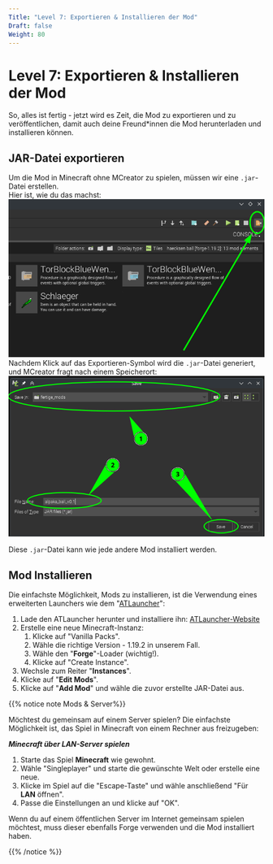 ```yaml
---
Title: "Level 7: Exportieren & Installieren der Mod"
Draft: false
Weight: 80
---
```


# Level 7: Exportieren & Installieren der Mod

So, alles ist fertig - jetzt wird es Zeit, die Mod zu exportieren und zu veröffentlichen, damit auch deine Freund\*innen die Mod herunterladen und installieren können.

## JAR-Datei exportieren

Um die Mod in Minecraft ohne MCreator zu spielen, müssen wir eine `.jar`-Datei erstellen.  
Hier ist, wie du das machst:  
![So exportierst du die Mod als JAR-Datei](mod-exportieren-0.png)
Nachdem Klick auf das Exportieren-Symbol wird die `.jar`-Datei generiert, und MCreator fragt nach einem Speicherort:  
![JAR-Datei: wähle den Speicherort](mod-exportieren-1.png)

Diese `.jar`-Datei kann wie jede andere Mod installiert werden.  

## Mod Installieren

Die einfachste Möglichkeit, Mods zu installieren, ist die Verwendung eines erweiterten Launchers wie dem "[ATLauncher](https://atlauncher.com/)":

1. Lade den ATLauncher herunter und installiere ihn: [ATLauncher-Website](https://atlauncher.com/)
2. Erstelle eine neue Minecraft-Instanz:
   1. Klicke auf "Vanilla Packs".
   2. Wähle die richtige Version - 1.19.2 in unserem Fall.
   3. Wähle den "**Forge**"-Loader (wichtig!).
   4. Klicke auf "Create Instance".
3. Wechsle zum Reiter "**Instances**".
4. Klicke auf "**Edit Mods**".
5. Klicke auf "**Add Mod**" und wähle die zuvor erstellte JAR-Datei aus.

{{% notice note Mods & Server%}}

Möchtest du gemeinsam auf einem Server spielen? Die einfachste Möglichkeit ist, das Spiel in Minecraft von einem Rechner aus freizugeben:

***Minecraft über LAN-Server spielen***

1. Starte das Spiel **Minecraft** wie gewohnt.
2. Wähle "Singleplayer" und starte die gewünschte Welt oder erstelle eine neue.
3. Klicke im Spiel auf die "Escape-Taste" und wähle anschließend "Für **LAN** öffnen".
4. Passe die Einstellungen an und klicke auf "OK".

Wenn du auf einem öffentlichen Server im Internet gemeinsam spielen möchtest, muss dieser ebenfalls Forge verwenden und die Mod installiert haben. 

{{% /notice %}}
